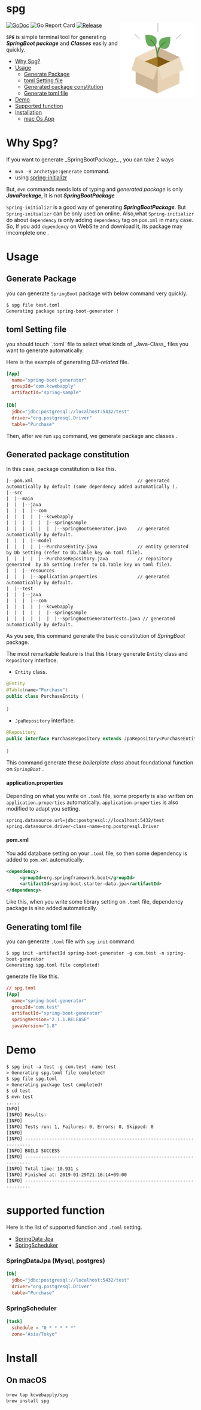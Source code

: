 # spg

<img  align="right" src="image/spg.png" width="200px">

[![GoDoc](https://godoc.org/github.com/kcwebapply/spg?status.svg)](https://godoc.org/github.com/kcwebapply/spg)
![Go Report Card](https://goreportcard.com/badge/github.com/kcwebapply/spg)
[![Release](https://img.shields.io/github/release/kcwebapply/spg.svg?style=flat-square)](https://github.com/kcwebapply/spg/release)

**`SPG`** is simple terminal tool for generating **_SpringBoot package_**  and _**Classes**_ easily and quickly.
- [Why Spg?](#Spg)
- [Usage](#Usage)
  - [Generate Package](#Generate)
  - [toml Setting file](#toml)
  - [Generated oackage constitution](#const)
  - [Generate toml file](#toml)
- [Demo](#Demo)
- [Supported function](#supported)
- [Installation](#install)
  - [mac Os App](#mac)


<h1 id="Spg">Why Spg?</h1>
If you want to generate _SpringBootPackage_  , you can take 2 ways

- `mvn -B archetype:generate` command.
- using [spring-initializr](https://start.spring.io/)

But, `mvn` commands needs lots of typing and _generated package_ is only **_JavaPackage_**, it is not **_SpringBootPackage_** .

`Spring-initializr` is a good way of generating **_SpringBootPackage_**. 
But `Spring-initializr` can be only used on online.
Also,what `Spring-initializr` do about `dependency` is only adding `dependency` tag on `pom.xml` in many case.
So, If you add `dependency` on WebSite and download it, its package may imcomplete one .


<h2> </h2>


<h1 id="Usage">Usage</h1>


<h2 id='Generate'>Generate Package</h2>

you can generate `SpringBoot` package with below command very quickly.

```terminal
$ spg file test.toml
Generating package spring-boot-generator !
```


<h2 id='toml'>toml Setting file</h2>
you should touch `.toml` file to select what kinds of  _Java-Class_ files you want to generate automatically.

Here is the example of generating _DB-related_ file.

```toml
[App]
  name="spring-boot-generator"
  groupId="com.kcwebapply"    
  artifactId="spring-sample"  

[Db]
  jdbc="jdbc:postgresql://localhost:5432/test"
  driver="org.postgresql.Driver"               
  table="Purchase"                            
```

Then, after we run `spg` command, we generate package anc classes .

<h2 id='const'>Generated package constitution</h2>
In this case, package constitution is like this.

```
|--pom.xml                                       // generated automatically by default (some dependency added automatically ).
|--src
|  |--main
|  |  |--java
|  |  |  |--com
|  |  |  |  |--kcwebapply
|  |  |  |  |  |--springsample
|  |  |  |  |  |  |--SpringBootGenerator.java    // generated automatically by default.
|  |  |  |--model
|  |  |  |  |--PurchaseEntity.java               // entity generated  by Db setting (refer to Db.Table key on toml file).
|  |  |  |  |--PurchaseRepository.java           // repository generated  by Db setting (refer to Db.Table key on toml file).
|  |  |--resources
|  |  |  |--application.properties               // generated automatically by default.
|  |--test
|  |  |--java
|  |  |  |--com
|  |  |  |  |--kcwebapply
|  |  |  |  |  |--springsample
|  |  |  |  |  |  |--SpringBootGeneratorTests.java // generated automatically by default.

```
As you see, this command generate the basic constitution of _SpringBoot_ package.

The most remarkable feature is that this library generate `Entity` class and `Repository` interface.

- `Entity` class.
```java
@Entity
@Table(name="Purchase")
public class PurchaseEntity {

}
```

- `JpaRepository` interface.
``` java
@Repository
public interface PurchaseRepository extends JpaRepository<PurchaseEntity,String> {

}
```

This command generate these _boilerplate class_  about foundational function on _`SpringBoot`_ .

#### application.properties
Depending on what you write on `.toml` file, some property is also written on `application.properties` automatically.
`application.properties` is also modified to adapt you setting.

```
spring.datasource.url=jdbc:postgresql://localhost:5432/test
spring.datasource.driver-class-name=org.postgresql.Driver
```

#### pom.xml
You add database setting on your `.toml` file, so then some dependency is added to `pom.xml` automatically.

```xml
<dependency>
     <groupId>org.springframework.boot</groupId>
     <artifactId>spring-boot-starter-data-jpa</artifactId>
</dependency>
```

Like this, when you write some library setting on `.toml` file,
dependency package is also added automatically.

<h2 id='toml'>Generating toml file</h2>

you can generate `.toml` file with `spg init` command.

```terminal
$ spg init -artifactId spring-boot-generator -g com.test -n spring-boot-generator
Generating spg.toml file completed!
```
generate file like this.
```toml
// spg.toml
[App]
  name="spring-boot-generator"
  groupId="com.test"
  artifactId="spring-boot-generator"
  springVersion="2.1.1.RELEASE"
  javaVersion="1.8"
```
<h1 id="Demo">Demo</h1>

```terminal
$ spg init -a test -g com.test -name test
> Generating spg.toml file completed!
$ spg file spg.toml
> Generating package test completed!
$ cd test
$ mvn test
.....
INFO]
[INFO] Results:
[INFO]
[INFO] Tests run: 1, Failures: 0, Errors: 0, Skipped: 0
[INFO]
[INFO] ------------------------------------------------------------------------
[INFO] BUILD SUCCESS
[INFO] ------------------------------------------------------------------------
[INFO] Total time: 10.931 s
[INFO] Finished at: 2019-01-29T21:16:14+09:00
[INFO] ------------------------------------------------------------------------
```

<h1 id='supported'>supported function</h2>

Here is the list of supported function and `.toml` setting.
- [SpringData Jpa](#db)
- [SpringScheduker](#db)

<h3 id='db'>SpringDataJpa (Mysql, postgres)</h3>

```toml
[Db]
  jdbc="jdbc:postgresql://localhost:5432/test"
  driver="org.postgresql.Driver"               
  table="Purchase"         

```

<h3 id='task'>SpringScheduler</h3>

```toml
[task]
  schedule = "0 * * * * *"
  zone="Asia/Tokyo"
```

<h1 id='install'>Install</h1>

<h2 id='mac'>On macOS</h2>

```
brew tap kcwebapply/spg
brew install spg
```
